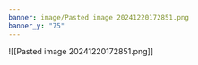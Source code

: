 ```yaml
---
banner: image/Pasted image 20241220172851.png
banner_y: "75"
---
```

![[Pasted image 20241220172851.png]]